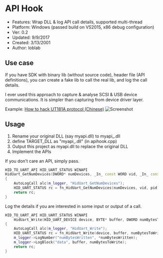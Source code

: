 # API Hook

- Features: Wrap DLL & log API call details, supported multi-thread
- Platform: Windows (passed build on VS2015, x86 debug configuration)
- Ver: 0.2
- Updated: 9/9/2017
- Created: 3/13/2001
- Author: loblab

## Use case

If you have SDK with binary lib (without source code), header file (API definitions),
you can create a fake lib to call the real lib, and log the call details.

I ever used this approach to capture & analyse SCSI & USB device communications.
It is simpler than capturing from device driver layer.

Example: [How to hack UT181A protocol (Chinese)](http://www.freebuf.com/articles/terminal/145017.html)
![Screenshot](https://raw.githubusercontent.com/loblab/apihook/master/apihook.png)

## Usage

1. Rename your original DLL (say myapi.dll) to myapi_.dll
2. define TARGET_DLL as "myapi_.dll" (in apihook.cpp)
3. Output this project as myapi.dll to replace the original DLL
4. Implement the APIs

If you don't care an API, simply pass.

```cpp
HID_TO_UART_API HID_UART_STATUS WINAPI
HidUart_GetNumDevices(DWORD* numDevices, _In_ const WORD vid, _In_ const WORD pid)
{   
    AutoLogCall alc(m_logger, "HidUart_GetNumDevices");
    HID_UART_STATUS rc = fn_HidUart_GetNumDevices(numDevices, vid, pid);
    return rc;
}
```

Log the details if you are interested in some input or output of a call.

```cpp
HID_TO_UART_API HID_UART_STATUS WINAPI
    HidUart_Write(HID_UART_DEVICE device, BYTE* buffer, DWORD numBytesToWrite, DWORD* numBytesWritten)
{
    AutoLogCall alc(m_logger, "HidUart_Write");
    HID_UART_STATUS rc = fn_HidUart_Write(device, buffer, numBytesToWrite, numBytesWritten);
    m_logger->LogNumber("numBytesWritten", *numBytesWritten);
    m_logger->LogBlock("data", buffer, numBytesToWrite);
    return rc;
}
```

